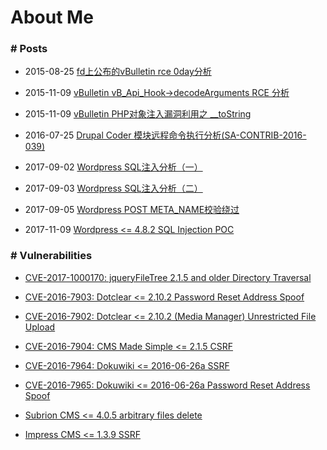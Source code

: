 # About Me

### # Posts

* 2015-08-25 [fd上公布的vBulletin rce 0day分析](https://github.com/ambulong/aboutme/blob/master/posts/2015-08-25-vbulletin_x.x.x_rce.pdf)

* 2015-11-09 [vBulletin vB_Api_Hook->decodeArguments RCE 分析](https://github.com/ambulong/aboutme/blob/master/posts/2015-11-09-vb_api_hook_rce.pdf)

* 2015-11-09 [vBulletin PHP对象注入漏洞利用之 __toString](https://github.com/ambulong/aboutme/blob/master/posts/2015-11-09-vb_php_object_injection_tostring.md)

* 2016-07-25 [Drupal Coder 模块远程命令执行分析(SA-CONTRIB-2016-039)](https://github.com/ambulong/aboutme/blob/master/posts/2016-07-25-SA-CONTRIB-2016-039.pdf)

* 2017-09-02 [Wordpress SQL注入分析（一）](https://github.com/ambulong/aboutme/blob/master/posts/2017-09-02-Wordpress-SQL-Injection-Analysis-1.md)

* 2017-09-03 [Wordpress SQL注入分析（二）](https://github.com/ambulong/aboutme/blob/master/posts/2017-09-03-Wordpress-SQL-Injection-Analysis-2.md)

* 2017-09-05 [Wordpress POST META_NAME校验绕过](https://github.com/ambulong/aboutme/blob/master/posts/2017-09-05-Wordpress-POST-META-Check-Bypass.md)

* 2017-11-09 [Wordpress <= 4.8.2 SQL Injection POC](https://github.com/ambulong/aboutme/blob/master/posts/2017-11-09-Wordpress-4-8-2-SQL-Injection-POC.md)

### # Vulnerabilities

* [CVE-2017-1000170: jqueryFileTree 2.1.5 and older Directory Traversal](https://cve.mitre.org/cgi-bin/cvename.cgi?name=CVE-2017-1000170)

* [CVE-2016-7903: Dotclear <= 2.10.2 Password Reset Address Spoof](https://cve.mitre.org/cgi-bin/cvename.cgi?name=CVE-2016-7903)

* [CVE-2016-7902: Dotclear <= 2.10.2 (Media Manager) Unrestricted File Upload](https://cve.mitre.org/cgi-bin/cvename.cgi?name=CVE-2016-7902)

* [CVE-2016-7904: CMS Made Simple <= 2.1.5 CSRF](https://cve.mitre.org/cgi-bin/cvename.cgi?name=CVE-2016-7904)

* [CVE-2016-7964: Dokuwiki <= 2016-06-26a SSRF](https://cve.mitre.org/cgi-bin/cvename.cgi?name=CVE-2016-7964)

* [CVE-2016-7965: Dokuwiki <= 2016-06-26a Password Reset Address Spoof](https://cve.mitre.org/cgi-bin/cvename.cgi?name=CVE-2016-7965)

* [Subrion CMS <= 4.0.5 arbitrary files delete](http://www.securityfocus.com/bid/92672)

* [Impress CMS <= 1.3.9 SSRF](#)
